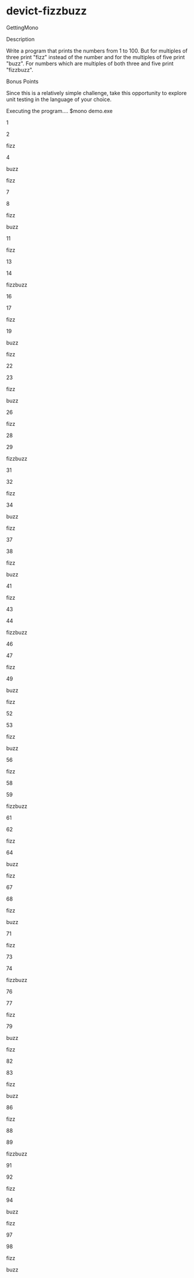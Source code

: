 devict-fizzbuzz
===============

GettingMono

Description

Write a program that prints the numbers from 1 to 100. But for multiples of three print "fizz" instead of the number and for the multiples of five print "buzz". For numbers which are multiples of both three and five print "fizzbuzz".

Bonus Points

Since this is a relatively simple challenge, take this opportunity to explore unit testing in the language of your choice.



Executing the program....
$mono demo.exe 

1

2

fizz

4

buzz

fizz

7

8

fizz

buzz

11

fizz

13

14

fizzbuzz

16

17

fizz

19

buzz

fizz

22

23

fizz

buzz

26

fizz

28

29

fizzbuzz

31

32

fizz

34

buzz

fizz

37

38

fizz

buzz

41

fizz

43

44

fizzbuzz

46

47

fizz

49

buzz

fizz

52

53

fizz

buzz

56

fizz

58

59

fizzbuzz

61

62

fizz

64

buzz

fizz

67

68

fizz

buzz

71

fizz

73

74

fizzbuzz

76

77

fizz

79

buzz

fizz

82

83

fizz

buzz

86

fizz

88

89

fizzbuzz

91

92

fizz

94

buzz

fizz

97

98

fizz

buzz
